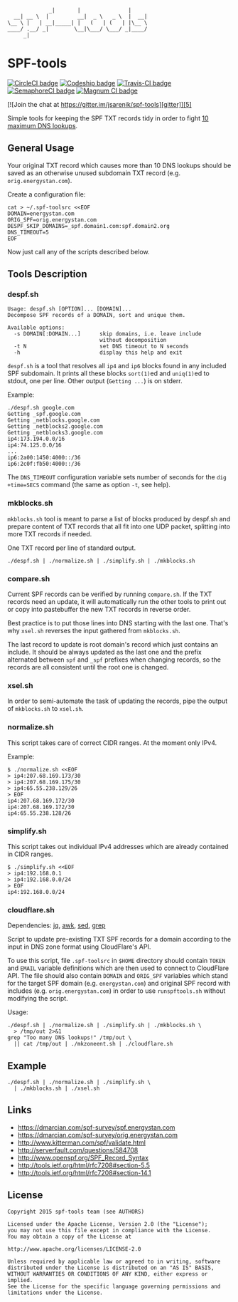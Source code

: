                  _|       |               |      
      __| __ \  |         __|  _ \   _ \  |  __| 
    \__ \ |   | __|_____| |   (   | (   | |\__ \ 
    ____/ .__/ _|        \__|\___/ \___/ _|____/ 
         _|


# SPF-tools

[![CircleCI badge][badge]][1]
[![Codeship badge][cdbadge]][2]
[![Travis-CI badge][travis]][3]
[![SemaphoreCI badge][semaphore]][4]
[![Magnum CI badge][magnum]][magnum-web]

[![Join the chat at https://gitter.im/jsarenik/spf-tools][gitter]][5]

Simple tools for keeping the SPF TXT records tidy in order to fight
[10 maximum DNS lookups](http://serverfault.com/questions/584708).


## General Usage

Your original TXT record which causes more than 10 DNS lookups
should be saved as an otherwise unused subdomain TXT record
(e.g. `orig.energystan.com`).

Create a configuration file:

    cat > ~/.spf-toolsrc <<EOF
    DOMAIN=energystan.com
    ORIG_SPF=orig.energystan.com
    DESPF_SKIP_DOMAINS=_spf.domain1.com:spf.domain2.org
    DNS_TIMEOUT=5
    EOF

Now just call any of the scripts described below.


## Tools Description

### despf.sh

```
Usage: despf.sh [OPTION]... [DOMAIN]...
Decompose SPF records of a DOMAIN, sort and unique them.

Available options:
  -s DOMAIN[:DOMAIN...]      skip domains, i.e. leave include
                             without decomposition
  -t N                       set DNS timeout to N seconds
  -h                         display this help and exit
```

`despf.sh` is a tool that resolves all `ip4` and `ip6` blocks
found in any included SPF subdomain. It prints all these blocks
`sort(1)`ed and `uniq(1)`ed to stdout, one per line.
Other output (`Getting ...`) is on stderr.

Example:

    ./despf.sh google.com
    Getting _spf.google.com
    Getting _netblocks.google.com
    Getting _netblocks2.google.com
    Getting _netblocks3.google.com
    ip4:173.194.0.0/16
    ip4:74.125.0.0/16
    ...
    ip6:2a00:1450:4000::/36
    ip6:2c0f:fb50:4000::/36

The `DNS_TIMEOUT` configuration variable sets number of seconds
for the `dig +time=SECS` command (the same as option `-t`, see
help).


### mkblocks.sh

`mkblocks.sh` tool is meant to parse a list of blocks produced by
despf.sh and prepare content of TXT records that all fit into one
UDP packet, splitting into more TXT records if needed.

One TXT record per line of standard output.

    ./despf.sh | ./normalize.sh | ./simplify.sh | ./mkblocks.sh


### compare.sh

Current SPF records can be verified by running `compare.sh`.
If the TXT records need an update, it will automatically run
the other tools to print out or copy into pastebuffer the
new TXT records in reverse order.

Best practice is to put those lines into DNS starting with the
last one. That's why `xsel.sh` reverses the input gathered from
`mkblocks.sh`.

The last record to update is root domain's record which just
contains an include. It should be always updated as the last one
and the prefix alternated between `spf` and `_spf` prefixes when
changing records, so the records are all consistent until the
root one is changed.


### xsel.sh

In order to semi-automate the task of updating the records,
pipe the output of `mkblocks.sh` to `xsel.sh`.


### normalize.sh

This script takes care of correct CIDR ranges. At the moment
only IPv4.

Example:

    $ ./normalize.sh <<EOF
    > ip4:207.68.169.173/30
    > ip4:207.68.169.175/30
    > ip4:65.55.238.129/26
    > EOF
    ip4:207.68.169.172/30
    ip4:207.68.169.172/30
    ip4:65.55.238.128/26


### simplify.sh

This script takes out individual IPv4 addresses which are already
contained in CIDR ranges.

    $ ./simplify.sh <<EOF
    > ip4:192.168.0.1
    > ip4:192.168.0.0/24
    > EOF
    ip4:192.168.0.0/24


### cloudflare.sh

Dependencies: [jq](https://stedolan.github.io/jq/),
[awk](https://www.gnu.org/software/gawk/),
[sed](https://www.gnu.org/software/sed/),
[grep](https://www.gnu.org/software/grep/)

Script to update pre-existing TXT SPF records for a domain according
to the input in DNS zone format using CloudFlare's API.

To use this script, file `.spf-toolsrc` in `$HOME` directory should
contain `TOKEN` and `EMAIL` variable definitions which are then used
to connect to CloudFlare API. The file should also contain `DOMAIN`
and `ORIG_SPF` variables which stand for the target SPF domain
(e.g. `energystan.com`) and original SPF record with includes
(e.g. `orig.energystan.com`) in order to use `runspftools.sh`
without modifying the script.

Usage:

    ./despf.sh | ./normalize.sh | ./simplify.sh | ./mkblocks.sh \
      > /tmp/out 2>&1
    grep "Too many DNS lookups!" /tmp/out \
      || cat /tmp/out | ./mkzoneent.sh | ./cloudflare.sh


## Example

    ./despf.sh | ./normalize.sh | ./simplify.sh \
      | ./mkblocks.sh | ./xsel.sh


## Links

 * https://dmarcian.com/spf-survey/spf.energystan.com
 * https://dmarcian.com/spf-survey/orig.energystan.com
 * http://www.kitterman.com/spf/validate.html
 * http://serverfault.com/questions/584708
 * http://www.openspf.org/SPF_Record_Syntax
 * http://tools.ietf.org/html/rfc7208#section-5.5
 * http://tools.ietf.org/html/rfc7208#section-14.1


## License

    Copyright 2015 spf-tools team (see AUTHORS)

    Licensed under the Apache License, Version 2.0 (the "License");
    you may not use this file except in compliance with the License.
    You may obtain a copy of the License at

    http://www.apache.org/licenses/LICENSE-2.0

    Unless required by applicable law or agreed to in writing, software
    distributed under the License is distributed on an "AS IS" BASIS,
    WITHOUT WARRANTIES OR CONDITIONS OF ANY KIND, either express or implied.
    See the License for the specific language governing permissions and
    limitations under the License.


[badge]: https://circleci.com/gh/jsarenik/spf-tools/tree/master.png?circle-token=76b5be548795219cce8df5780def8eceaa134c35 "Test status"
[1]: https://circleci.com/gh/jsarenik/spf-tools
[cdbadge]: https://codeship.com/projects/8958e590-0616-0133-c43a-12a4c431c178/status?branch=master
[2]: https://codeship.com/projects/89613
[travis]: https://travis-ci.org/jsarenik/spf-tools.svg?branch=master
[3]: https://travis-ci.org/jsarenik/spf-tools.svg
[semaphore]: https://semaphoreci.com/api/v1/jsarenik/spf-tools/branches/master/badge.svg
[4]: https://semaphoreci.com/jsarenik/spf-tools
[magnum]: https://magnum-ci.com/status/10aadca49949b855fa11ca7a44022c8a.png
[magnum-web]: https://magnum-ci.com/public/1acdb8198c9cbd13c5db/builds
[gitter]: https://badges.gitter.im/Join%20Chat.svg
[5]: https://gitter.im/jsarenik/spf-tools
